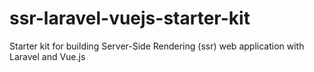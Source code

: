 # ssr-laravel-vuejs-starter-kit
Starter kit for building Server-Side Rendering (ssr) web application with Laravel and Vue.js
